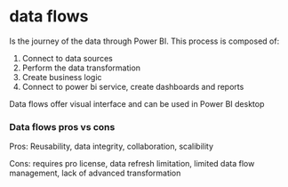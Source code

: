 # data flows
Is the journey of the data through Power BI. This process is composed of:
1. Connect to data sources
2. Perform the data transformation
3. Create business logic
4. Connect to power bi service, create dashboards and reports

Data flows offer visual interface and can be used in Power BI desktop

### Data flows pros vs cons
Pros: Reusability, data integrity, collaboration, scalibility

Cons: requires pro license, data refresh limitation, limited data flow management, lack of advanced transformation 